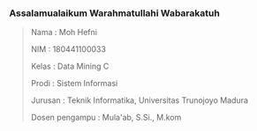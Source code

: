[;]: ;	"K Means dan silhoutte"



### **Assalamualaikum Warahmatullahi Wabarakatuh**

> Nama : Moh Hefni
>
> NIM : 180441100033
>
> Kelas : Data Mining C
>
> Prodi : Sistem Informasi
>
> Jurusan : Teknik Informatika, Universitas Trunojoyo Madura
>
> Dosen pengampu : Mula'ab, S.Si., M.kom
